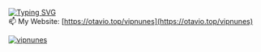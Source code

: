 [![Typing SVG](https://readme-typing-svg.demolab.com?font=Fira+Code&size=16&pause=1000&width=435&lines=The+quick+brown+fox+jumps+over+the+lazy+dog)](https://git.io/typing-svg)
<br> 📫 My Website: [https://otavio.top/vipnunes](https://otavio.top/vipnunes)
<p align="left"> <a href="https://github.com/ryo-ma/github-profile-trophy"><img src="https://github-profile-trophy.vercel.app/?username=vipnunes&no-bg=true&theme=algolia&title=Commits,Repositories,Experience,Followers" alt="vipnunes" /></a> </p>
